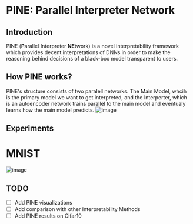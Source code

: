 # PINE: Parallel Interpreter Network

## Introduction
PINE (**P**arallel **I**nterpreter **NE**twork) is a novel interpretability framework which provides decent interpretations of DNNs in order to make the reasoning behind decisions of a black-box model transparent to users.

## How PINE works?
PINE's structure consists of two paralell networks. The Main Model, whcih is the primary model we want to get interpreted, and the Interperter, which is an autoencoder network trains parallel to the main model and eventualy learns how the main model predicts. 
![image](https://user-images.githubusercontent.com/19486359/107159400-a3878080-6987-11eb-9075-bef8251559a4.png)

## Experiments

# MNIST
![image](https://user-images.githubusercontent.com/19486359/107133665-a11f1b00-68e2-11eb-99ed-33839a32c844.png)

## TODO
- [ ] Add PINE visualizations
- [ ] Add comparison with other Interpretability Methods
- [ ] Add PINE results on Cifar10 
